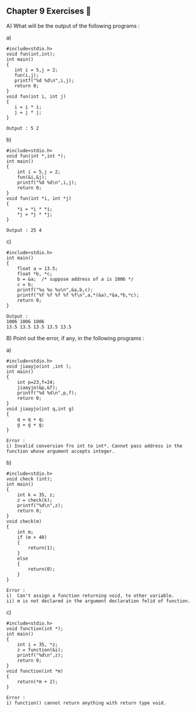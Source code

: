 ## Chapter 9 Exercises 📑

A) What will be the output of the following programs :

a)

    #include<stdio.h>
    void fun(int,int);
    int main()
    {
       int i = 5,j = 2;
       fun(i,j);
       printf("%d %d\n",i,j);
       return 0; 
    }
    void fun(int i, int j)
    {
       i = i * i;
       j = j * j;
    }

    Output : 5 2

b)    

    #include<stdio.h>
    void fun(int *,int *);
    int main()
    {
        int i = 5,j = 2;
        fun(&i,&j);
        printf("%d %d\n",i,j);
        return 0; 
    }
    void fun(int *i, int *j)
    {
        *i = *i * *i;
        *j = *j * *j;
    }

    Output : 25 4

c)

    #include<stdio.h>
    int main()
    {
        float a = 13.5;
        float *b, *c;
        b = &a;  /* suppose address of a is 1006 */
        c = b;
        printf("%u %u %u\n",&a,b,c);
        printf("%f %f %f %f %f\n",a,*(&a),*&a,*b,*c);
        return 0;
    }

    Output :
    1006 1006 1006
    13.5 13.5 13.5 13.5 13.5
    
B) Point out the error, if any, in the following programs :

a)
   
    #include<stdio.h>
    void jiaayjo(int ,int );
    int main()
    {
        int p=23,f=24;
        jiaayjo(&p,&f);
        printf("%d %d\n",p,f);
        return 0;
    }
    void jiaayjo(int q,int g)
    {
        q = q + q;
        g = g + g;
    }

    Error :
    i) Invalid conversion fro int to int*. Cannot pass address in the function whose argument accepts integer.

b)  

    #include<stdio.h>
    void check (int);
    int main()
    {
        int k = 35, z;
        z = check(k);
        printf("%d\n",z);
        return 0;
    }
    void check(m)
    {
        int m;
        if (m > 40)
        {
            return(1);
        }
        else
        {
            return(0);
        }
    }

    Error : 
    i)  Can't assign a function returning void, to other variable. 
    ii) m is not declared in the argument declaration felid of function.

c)    

    #include<stdio.h>
    void function(int *);
    int main()
    {
        int i = 35, *z;
        z = function(&i);
        printf("%d\n",z);
        return 0;
    }
    void function(int *m)
    {
        return(*m + 2);
    }

    Error :
    i) function() cannot return anything with return type void.

